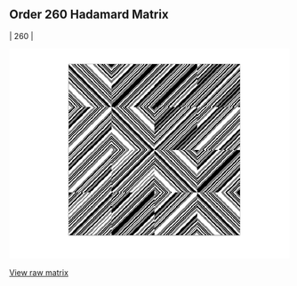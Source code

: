 ## Order 260 Hadamard Matrix

| 260 |

<img src="260.png" class="img-responsive" alt=""> 

[View raw matrix](order260.txt)
